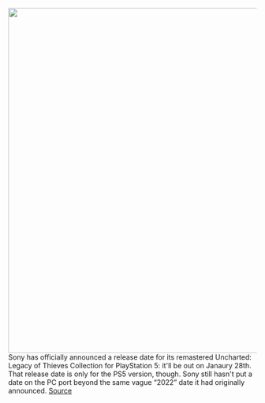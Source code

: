 <img src='https://cdn.vox-cdn.com/thumbor/vdKSWu0q_lR0-WmLiYlhUflJVko=/0x0:1600x900/1200x0/filters:focal(0x0:1600x900):no_upscale()/cdn.vox-cdn.com/uploads/chorus_asset/file/23069957/51728813547_009dd31431_h.jpeg' width='700px' /><br/>
Sony has officially announced a release date for its remastered Uncharted: Legacy of Thieves Collection for PlayStation 5: it'll be out on Janaury 28th. That release date is only for the PS5 version, though. Sony still hasn't put a date on the PC port beyond the same vague “2022” date it had originally announced.
<a href='https://www.theverge.com/2021/12/7/22822130/uncharted-legacy-of-thieves-collection-ps5-remaster-price-release-date-upgrade'> Source <a/>